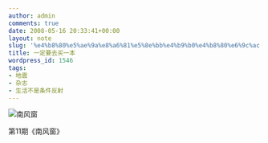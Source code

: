 ```yaml
---
author: admin
comments: true
date: 2008-05-16 20:33:41+00:00
layout: note
slug: '%e4%b8%80%e5%ae%9a%e8%a6%81%e5%8e%bb%e4%b9%b0%e4%b8%80%e6%9c%ac'
title: 一定要去买一本
wordpress_id: 1546
tags:
- 地震
- 杂志
- 生活不是条件反射
---
```


![南风窗](http://i0.sinaimg.cn/dy/c/p/2008-05-17/U2494P1T1D15557244F21DT20080517023737.jpg)

第11期《南风窗》
